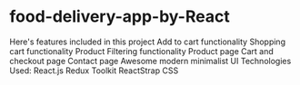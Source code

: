 # food-delivery-app-by-React
Here's features included in this project
Add to cart functionality
Shopping cart functionality
Product Filtering functionality
Product page
Cart and checkout page
Contact page
Awesome modern minimalist UI
Technologies Used:
React.js
Redux Toolkit
ReactStrap
CSS
